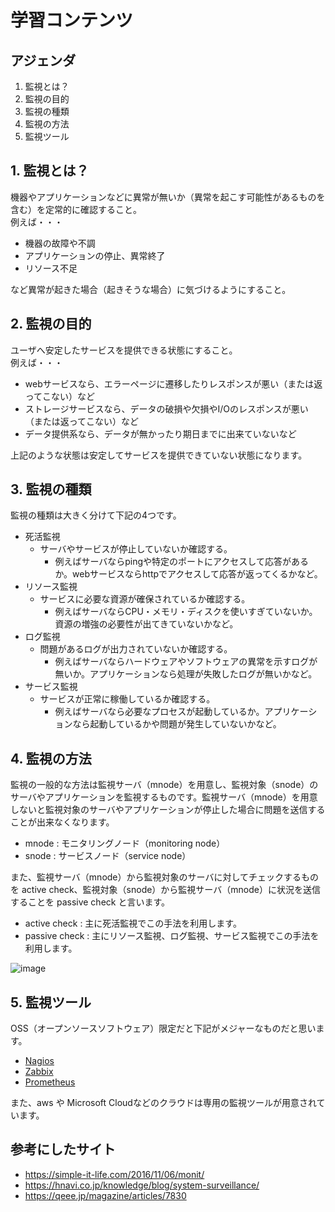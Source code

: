 # 学習コンテンツ
## アジェンダ
1. 監視とは？
2. 監視の目的
3. 監視の種類
4. 監視の方法
5. 監視ツール
## 1. 監視とは？
機器やアプリケーションなどに異常が無いか（異常を起こす可能性があるものを含む）を定常的に確認すること。  
例えば・・・
 - 機器の故障や不調
 - アプリケーションの停止、異常終了
 - リソース不足
 
 など異常が起きた場合（起きそうな場合）に気づけるようにすること。

## 2. 監視の目的
ユーザへ安定したサービスを提供できる状態にすること。  
例えば・・・
 - webサービスなら、エラーページに遷移したりレスポンスが悪い（または返ってこない）など
 - ストレージサービスなら、データの破損や欠損やI/Oのレスポンスが悪い（または返ってこない）など
 - データ提供系なら、データが無かったり期日までに出来ていないなど

 上記のような状態は安定してサービスを提供できていない状態になります。
 
## 3. 監視の種類
監視の種類は大きく分けて下記の4つです。
 - 死活監視
   - サーバやサービスが停止していないか確認する。
     - 例えばサーバならpingや特定のポートにアクセスして応答があるか。webサービスならhttpでアクセスして応答が返ってくるかなど。 
 - リソース監視
   - サービスに必要な資源が確保されているか確認する。
     - 例えばサーバならCPU・メモリ・ディスクを使いすぎていないか。資源の増強の必要性が出てきていないかなど。
 - ログ監視
   - 問題があるログが出力されていないか確認する。
     - 例えばサーバならハードウェアやソフトウェアの異常を示すログが無いか。アプリケーションなら処理が失敗したログが無いかなど。
 - サービス監視
   - サービスが正常に稼働しているか確認する。
     - 例えばサーバなら必要なプロセスが起動しているか。アプリケーションなら起動しているかや問題が発生していないかなど。

## 4. 監視の方法
監視の一般的な方法は監視サーバ（mnode）を用意し、監視対象（snode）のサーバやアプリケーションを監視するものです。監視サーバ（mnode）を用意しないと監視対象のサーバやアプリケーションが停止した場合に問題を送信することが出来なくなります。
- mnode : モニタリングノード（monitoring node）
- snode : サービスノード（service node）

また、監視サーバ（mnode）から監視対象のサーバに対してチェックするものを active check、監視対象（snode）から監視サーバ（mnode）に状況を送信することを passive check と言います。
- active check  : 主に死活監視でこの手法を利用します。
- passive check : 主にリソース監視、ログ監視、サービス監視でこの手法を利用します。

![image](https://user-images.githubusercontent.com/91726058/207789117-d9860bf1-14c7-4746-bbd8-ae43c0a9e37c.png)

## 5. 監視ツール
OSS（オープンソースソフトウェア）限定だと下記がメジャーなものだと思います。
* [Nagios](https://www.nagios.org/)
* [Zabbix](https://www.zabbix.com/jp)
* [Prometheus](https://prometheus.io/)

また、aws や Microsoft Cloudなどのクラウドは専用の監視ツールが用意されています。

## 参考にしたサイト
* https://simple-it-life.com/2016/11/06/monit/
* https://hnavi.co.jp/knowledge/blog/system-surveillance/
* https://qeee.jp/magazine/articles/7830
